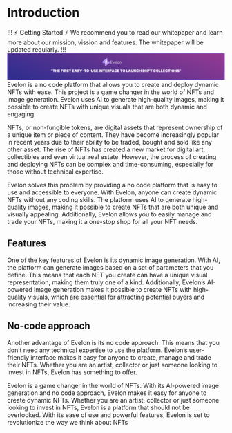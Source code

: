 # Introduction
!!! :zap: Getting Started :zap:
We recommend you to read our whitepaper and learn more about our mission, vission and features. The whitepaper will be updated regularly.
!!!
![](Group1494.svg)
Evelon is a no code platform that allows you to create and deploy dynamic NFTs with ease. This project is a game changer in the world of NFTs and image generation. Evelon uses AI to generate high-quality images, making it possible to create NFTs with unique visuals that are both dynamic and engaging.

NFTs, or non-fungible tokens, are digital assets that represent ownership of a unique item or piece of content. They have become increasingly popular in recent years due to their ability to be traded, bought and sold like any other asset. The rise of NFTs has created a new market for digital art, collectibles and even virtual real estate. However, the process of creating and deploying NFTs can be complex and time-consuming, especially for those without technical expertise.

Evelon solves this problem by providing a no code platform that is easy to use and accessible to everyone. With Evelon, anyone can create dynamic NFTs without any coding skills. The platform uses AI to generate high-quality images, making it possible to create NFTs that are both unique and visually appealing. Additionally, Evelon allows you to easily manage and trade your NFTs, making it a one-stop shop for all your NFT needs.

## Features

One of the key features of Evelon is its dynamic image generation. With AI, the platform can generate images based on a set of parameters that you define. This means that each NFT you create can have a unique visual representation, making them truly one of a kind. Additionally, Evelon’s AI-powered image generation makes it possible to create NFTs with high-quality visuals, which are essential for attracting potential buyers and increasing their value.

## No-code approach

Another advantage of Evelon is its no code approach. This means that you don’t need any technical expertise to use the platform. Evelon’s user-friendly interface makes it easy for anyone to create, manage and trade their NFTs. Whether you are an artist, collector or just someone looking to invest in NFTs, Evelon has something to offer.

Evelon is a game changer in the world of NFTs. With its AI-powered image generation and no code approach, Evelon makes it easy for anyone to create dynamic NFTs. Whether you are an artist, collector or just someone looking to invest in NFTs, Evelon is a platform that should not be overlooked. With its ease of use and powerful features, Evelon is set to revolutionize the way we think about NFTs

